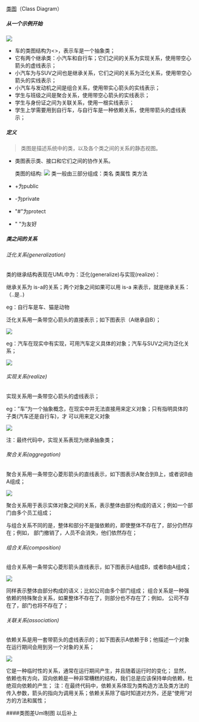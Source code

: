 
[类图](https://design-patterns.readthedocs.io/zh_CN/latest/read_uml.html)（Class Diagram）
##### 从一个示例开始 
![](https://design-patterns.readthedocs.io/zh_CN/latest/_images/uml_class_struct.jpg)
 * 车的类图结构为<<abstract>>，表示车是一个抽象类；
 * 它有两个继承类：小汽车和自行车；它们之间的关系为实现关系，使用带空心箭头的虚线表示；
 * 小汽车为与SUV之间也是继承关系，它们之间的关系为泛化关系，使用带空心箭头的实线表示；
 * 小汽车与发动机之间是组合关系，使用带实心箭头的实线表示；
 * 学生与班级之间是聚合关系，使用带空心箭头的实线表示；
 * 学生与身份证之间为关联关系，使用一根实线表示；
 * 学生上学需要用到自行车，与自行车是一种依赖关系，使用带箭头的虚线表示；
##### 定义
 > 类图是描述系统中的类，以及各个类之间的关系的静态视图。
 * 类图表示类、接口和它们之间的协作关系。 
 
   类图的结构:
   ![](http://web.siwei.me/images/uml/class_class.jpg)
   类一般由三部分组成：类名 类属性 类方法
  * +为public 
  * -为private 
  * "#"为protect 
  * " "为友好
##### 类之间的关系
###### 泛化关系(generalization)
 类的继承结构表现在UML中为：泛化(generalize)与实现(realize)：
 
 继承关系为 is-a的关系；两个对象之间如果可以用 is-a 来表示，就是继承关系：（..是..)
 
 eg：自行车是车、猫是动物
 
 泛化关系用一条带空心箭头的直接表示；如下图表示（A继承自B）；
 
 ![](https://design-patterns.readthedocs.io/zh_CN/latest/_images/uml_generalization.jpg)
 
 eg：汽车在现实中有实现，可用汽车定义具体的对象；汽车与SUV之间为泛化关系；
 
 ![](https://design-patterns.readthedocs.io/zh_CN/latest/_images/uml_generalize.jpg)
 
###### 实现关系(realize) 
 实现关系用一条带空心箭头的虚线表示；
 
 eg：”车”为一个抽象概念，在现实中并无法直接用来定义对象；只有指明具体的子类(汽车还是自行车)，才 
 可以用来定义对象
 
 ![](https://design-patterns.readthedocs.io/zh_CN/latest/_images/uml_realize.jpg)
 
 注：最终代码中，实现关系表现为继承抽象类；
###### 聚合关系(aggregation)
 聚合关系用一条带空心菱形箭头的直线表示，如下图表示A聚合到B上，或者说B由A组成；
 
 ![](https://design-patterns.readthedocs.io/zh_CN/latest/_images/uml_aggregation.jpg)
 
 聚合关系用于表示实体对象之间的关系，表示整体由部分构成的语义；例如一个部门由多个员工组成；
 
 与组合关系不同的是，整体和部分不是强依赖的，即使整体不存在了，部分仍然存在；例如， 部门撤销了，人员不会消失，他们依然存在；
###### 组合关系(composition)
 组合关系用一条带实心菱形箭头直线表示，如下图表示A组成B，或者B由A组成；
 
 ![](https://design-patterns.readthedocs.io/zh_CN/latest/_images/uml_composition.jpg)
 
 同样表示整体由部分构成的语义；比如公司由多个部门组成；
 组合关系是一种强依赖的特殊聚合关系，如果整体不存在了，则部分也不存在了；例如， 公司不存在了，部门也将不存在了；
###### 关联关系(association)
 依赖关系是用一套带箭头的虚线表示的；如下图表示A依赖于B；他描述一个对象在运行期间会用到另一个对象的关系；
 
 ![](https://design-patterns.readthedocs.io/zh_CN/latest/_images/uml_dependency.jpg)
 
 它是一种临时性的关系，通常在运行期间产生，并且随着运行时的变化； 
 显然，依赖也有方向，双向依赖是一种非常糟糕的结构，我们总是应该保持单向依赖，杜绝双向依赖的产生；
 注：在最终代码中，依赖关系体现为类构造方法及类方法的传入参数，箭头的指向为调用关系；依赖关系除了临时知道对方外，还是“使用”对方的方法和属性；

####类图差Uml制图 以后补上
